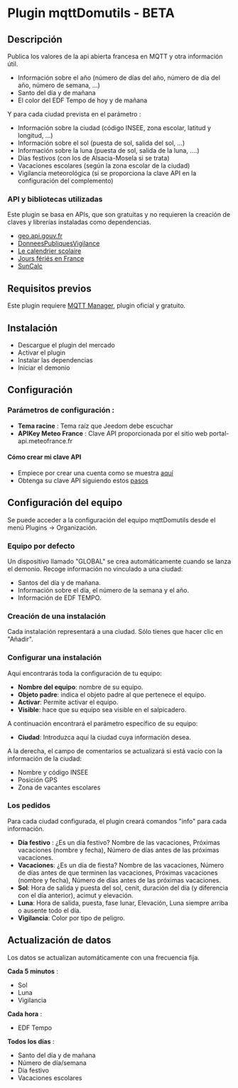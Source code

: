 # Plugin mqttDomutils - BETA

## Descripción

Publica los valores de la api abierta francesa en MQTT y otra información útil.

- Información sobre el año (número de días del año, número de día del año, número de semana, ...)
- Santo del día y de mañana
- El color del EDF Tempo de hoy y de mañana

Y para cada ciudad prevista en el parámetro :

- Información sobre la ciudad (código INSEE, zona escolar, latitud y longitud, ...)
- Información sobre el sol (puesta de sol, salida del sol, ...)
- Información sobre la luna (puesta de sol, salida de la luna, ....)
- Días festivos (con los de Alsacia-Mosela si se trata)
- Vacaciones escolares (según la zona escolar de la ciudad)
- Vigilancia meteorológica (si se proporciona la clave API en la configuración del complemento)

### API y bibliotecas utilizadas

Este plugin se basa en APIs, que son gratuitas y no requieren la creación de claves y librerías instaladas como dependencias.

- [geo.api.gouv.fr](https://geo.api.gouv.fr/)
- [DonneesPubliquesVigilance](https://portail-api.meteofrance.fr/devportal/apis/5e99a87c-d50d-465b-a33f-1f12cf675161/overview)
- [Le calendrier scolaire](https://data.education.gouv.fr/explore/dataset/fr-en-calendrier-scolaire/information/)
- [Jours fériés en France](https://calendrier.api.gouv.fr/jours-feries/)
- [SunCalc](https://github.com/mourner/suncalc)

## Requisitos previos

Este plugin requiere [MQTT Manager](https://market.jeedom.com/index.php?v=d&p=market_display&id=4213), plugin oficial y gratuito.

## Instalación

- Descargue el plugin del mercado
- Activar el plugin
- Instalar las dependencias
- Iniciar el demonio

## Configuración

### Parámetros de configuración :
- **Tema racine** : Tema raíz que Jeedom debe escuchar
- **APIKey Meteo France** : Clave API proporcionada por el sitio web portal-api.meteofrance.fr

#### Cómo crear mi clave API

- Empiece por crear una cuenta como se muestra [aquí](https://portail-api.meteofrance.fr/authenticationendpoint/aide.do#create-count)
- Obtenga su clave API siguiendo estos [pasos](https://portail-api.meteofrance.fr/authenticationendpoint/aide.do#logic-schema)

## Configuración del equipo

Se puede acceder a la configuración del equipo mqttDomutils desde el menú Plugins → Organización.

### Equipo por defecto

Un dispositivo llamado "GLOBAL" se crea automáticamente cuando se lanza el demonio. Recoge información
no vinculado a una ciudad:

- Santos del día y de mañana.
- Información sobre el día, el número de la semana y el año.
- Información de EDF TEMPO.

### Creación de una instalación

Cada instalación representará a una ciudad. Sólo tienes que hacer clic en "Añadir".

### Configurar una instalación

Aquí encontrarás toda la configuración de tu equipo:

- **Nombre del equipo**: nombre de su equipo.
- **Objeto padre**: indica el objeto padre al que pertenece el equipo.
- **Activar**: Permite activar el equipo.
- **Visible**: hace que su equipo sea visible en el salpicadero.

A continuación encontrará el parámetro específico de su equipo:

- **Ciudad**: Introduzca aquí la ciudad cuya información desea.

A la derecha, el campo de comentarios se actualizará si está vacío con la información de la ciudad:

- Nombre y código INSEE
- Posición GPS
- Zona de vacantes escolares

### Los pedidos

Para cada ciudad configurada, el plugin creará comandos "info" para cada información.

- **Día festivo** : ¿Es un día festivo? Nombre de las vacaciones, Próximas vacaciones (nombre y fecha), Número de días antes de las próximas vacaciones.
- **Vacaciones**: ¿Es un día de fiesta? Nombre de las vacaciones, Número de días antes de que terminen las vacaciones, Próximas vacaciones (nombre y fecha), Número de días antes de las próximas vacaciones.
- **Sol**: Hora de salida y puesta del sol, cenit, duración del día (y diferencia con el día anterior), acimut y elevación.
- **Luna**: Hora de salida, puesta, fase lunar, Elevación, Luna siempre arriba o ausente todo el día.
- **Vigilancia**: Color por tipo de peligro.

## Actualización de datos

Los datos se actualizan automáticamente con una frecuencia fija.

**Cada 5 minutos** :
- Sol
- Luna
- Vigilancia

**Cada hora** :
- EDF Tempo

**Todos los días** :
- Santo del día y de mañana
- Número de día/semana
- Día festivo
- Vacaciones escolares
